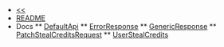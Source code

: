 * [<<](/boost-request-bot/discord/boost-request.md)
* [README](/boost-request-bot/python-sdk/README.md)
* Docs
** [DefaultApi](/boost-request-bot/python-sdk/docs/DefaultApi.md)
** [ErrorResponse](/boost-request-bot/python-sdk/docs/ErrorResponse.md)
** [GenericResponse](/boost-request-bot/python-sdk/docs/GenericResponse.md)
** [PatchStealCreditsRequest](/boost-request-bot/python-sdk/docs/PatchStealCreditsRequest.md)
** [UserStealCredits](/boost-request-bot/python-sdk/docs/UserStealCredits.md)
